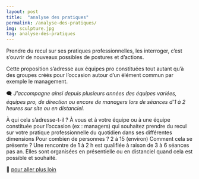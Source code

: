 ```yaml
---
layout: post
title:  "analyse des pratiques"
permalink: /analyse-des-pratiques/
img: sculpture.jpg
tag: analyse-des-pratiques
---
```

Prendre du recul sur ses pratiques professionnelles, les interroger, c’est s’ouvrir de nouveaux possibles de postures et d’actions.

Cette proposition s’adresse aux équipes pro constituées tout autant qu’à des groupes créés pour l’occasion autour d’un élément commun par exemple le management.

🗨 *J’accompagne ainsi depuis plusieurs années des équipes variées, équipes pro, de direction ou encore de managers lors de séances d’1 à 2 heures sur site ou en distanciel.*

À qui cela s’adresse-t-il ? À vous et à votre équipe ou à une équipe constituée pour l’occasion (ex : managers) qui souhaitez prendre du recul sur votre pratique professionnelle du quotidien dans ses différentes dimensions 
Pour combien de personnes ? 2 à 15 (environ)
Comment cela se présente ? Une rencontre de 1 à 2 h est qualifiée à raison de 3 à 6 séances pas an. Elles sont organisées en présentielle ou en distanciel quand cela est possible et souhaité.

👣 [pour aller plus loin](https://acade-fr.github.io/bheema/contact/)
